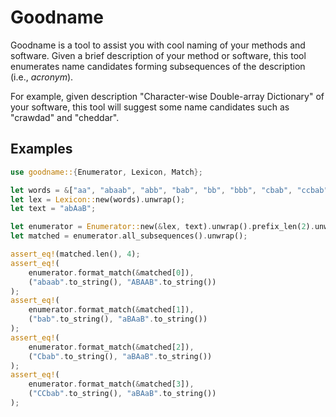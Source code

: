 # Goodname

Goodname is a tool to assist you with cool naming of your methods and software.
Given a brief description of your method or software,
this tool enumerates name candidates forming subsequences of the description (i.e., *acronym*).

For example, given description "Character-wise Double-array Dictionary" of your software,
this tool will suggest some name candidates such as "crawdad" and "cheddar".

## Examples

```rust
use goodname::{Enumerator, Lexicon, Match};

let words = &["aa", "abaab", "abb", "bab", "bb", "bbb", "cbab", "ccbab"];
let lex = Lexicon::new(words).unwrap();
let text = "abAaB";

let enumerator = Enumerator::new(&lex, text).unwrap().prefix_len(2).unwrap();
let matched = enumerator.all_subsequences().unwrap();

assert_eq!(matched.len(), 4);
assert_eq!(
    enumerator.format_match(&matched[0]),
    ("abaab".to_string(), "ABAAB".to_string())
);
assert_eq!(
    enumerator.format_match(&matched[1]),
    ("bab".to_string(), "aBAaB".to_string())
);
assert_eq!(
    enumerator.format_match(&matched[2]),
    ("Cbab".to_string(), "aBAaB".to_string())
);
assert_eq!(
    enumerator.format_match(&matched[3]),
    ("CCbab".to_string(), "aBAaB".to_string())
);
```
